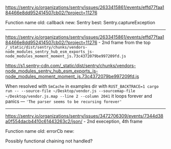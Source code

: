 https://sentry.io/organizations/sentry/issues/2633415861/events/effd77faa184466e8dd952414507cb02/?project=11276

Function name
old: callback
new: Sentry
best: Sentry.captureException

---

https://sentry.io/organizations/sentry/issues/2633415861/events/effd77faa184466e8dd952414507cb02/?project=11276 - 2nd frame from the top `/_static/dist/sentry/chunks/vendors-node_modules_sentry_hub_esm_exports_js-node_modules_moment_moment_js.73c4372079be997209fd.js`

https://s1.sentry-cdn.com/_static/dist/sentry/chunks/vendors-node_modules_sentry_hub_esm_exports_js-node_modules_moment_moment_js.73c4372079be997209fd.js

When resolved with `SmCache` in examples dir with `RUST_BACKTRACE=1 cargo run -- --source-file ~/Desktop/vendor.js --sourcemap-file ~/Desktop/vendor.js.map --line 2 --column 2041`
it loops forever and panics — `'The parser seems to be recursing forever'`

---

https://sentry.io/organizations/sentry/issues/3472706309/events/7344d38a0f554dacb4410c61443263c2/json/ - 2nd exeception, 4th frame
 
Function name
old: errorCb
new: <anonymous>

Possibly functional chaining not handled?